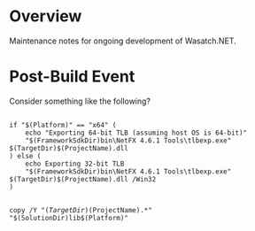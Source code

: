 # Overview

Maintenance notes for ongoing development of Wasatch.NET.

# Post-Build Event

Consider something like the following?

<code>
if "$(Platform)" == "x64" (
    echo "Exporting 64-bit TLB (assuming host OS is 64-bit)"
    "$(FrameworkSdkDir)bin\NetFX 4.6.1 Tools\tlbexp.exe" $(TargetDir)$(ProjectName).dll
) else (
    echo Exporting 32-bit TLB
    "$(FrameworkSdkDir)bin\NetFX 4.6.1 Tools\tlbexp.exe" $(TargetDir)$(ProjectName).dll /Win32
)

copy /Y "$(TargetDir)$(ProjectName).*" "$(SolutionDir)lib\$(Platform)\"
</code>
